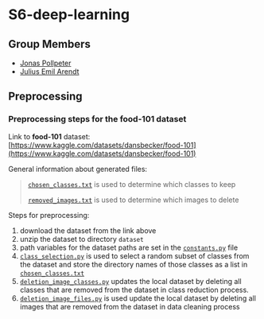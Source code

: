# S6-deep-learning

## Group Members
- [Jonas Pollpeter](https://github.com/JonasPTFL)
- [Julius Emil Arendt](https://github.com/Aremju)

## Preprocessing

### Preprocessing steps for the food-101 dataset
Link to **food-101** dataset: [https://www.kaggle.com/datasets/dansbecker/food-101](https://www.kaggle.com/datasets/dansbecker/food-101)

General information about generated files:
> [`chosen_classes.txt`](./chosen_classes.txt) is used to determine which classes to keep
> 
> [`removed_images.txt`](./removed_images.txt) is used to determine which images to delete

Steps for preprocessing:
1. download the dataset from the link above
2. unzip the dataset to directory `dataset`
3. path variables for the dataset paths are set in the [`constants.py`](./preprocessing/constants.py) file
4. [`class_selection.py`](./preprocessing/class_selection.py) is used to select a random subset of classes from the 
dataset and store the directory names of those classes as a list in [`chosen_classes.txt`](./chosen_classes.txt)
5. [`deletion_image_classes.py`](./preprocessing/deletion_image_classes.py) updates the local dataset by deleting all
classes that are removed from the dataset in class reduction process.
6. [`deletion_image_files.py`](./preprocessing/deletion_image_files.py) is used update the local dataset by deleting all
images that are removed from the dataset in data cleaning process